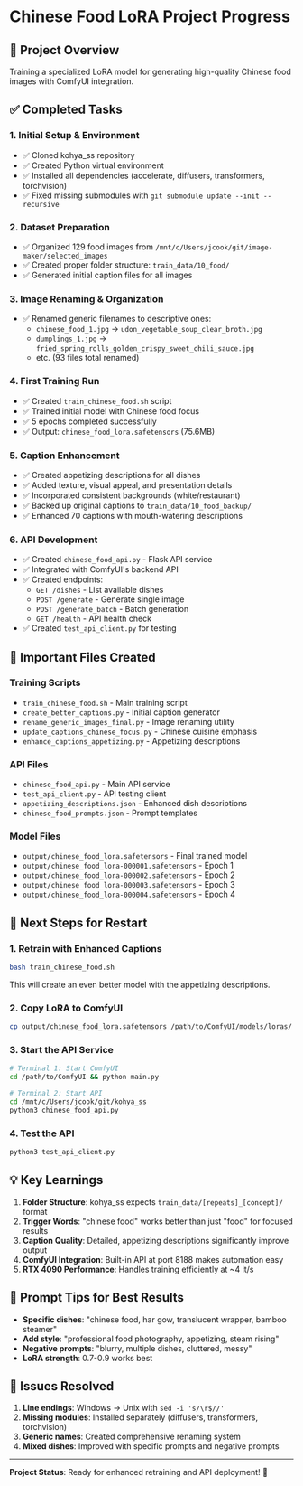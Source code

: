 # Chinese Food LoRA Project Progress

## 🎯 Project Overview
Training a specialized LoRA model for generating high-quality Chinese food images with ComfyUI integration.

## ✅ Completed Tasks

### 1. **Initial Setup & Environment**
- ✅ Cloned kohya_ss repository
- ✅ Created Python virtual environment
- ✅ Installed all dependencies (accelerate, diffusers, transformers, torchvision)
- ✅ Fixed missing submodules with `git submodule update --init --recursive`

### 2. **Dataset Preparation**
- ✅ Organized 129 food images from `/mnt/c/Users/jcook/git/image-maker/selected_images`
- ✅ Created proper folder structure: `train_data/10_food/`
- ✅ Generated initial caption files for all images

### 3. **Image Renaming & Organization**
- ✅ Renamed generic filenames to descriptive ones:
  - `chinese_food_1.jpg` → `udon_vegetable_soup_clear_broth.jpg`
  - `dumplings_1.jpg` → `fried_spring_rolls_golden_crispy_sweet_chili_sauce.jpg`
  - etc. (93 files total renamed)

### 4. **First Training Run**
- ✅ Created `train_chinese_food.sh` script
- ✅ Trained initial model with Chinese food focus
- ✅ 5 epochs completed successfully
- ✅ Output: `chinese_food_lora.safetensors` (75.6MB)

### 5. **Caption Enhancement**
- ✅ Created appetizing descriptions for all dishes
- ✅ Added texture, visual appeal, and presentation details
- ✅ Incorporated consistent backgrounds (white/restaurant)
- ✅ Backed up original captions to `train_data/10_food_backup/`
- ✅ Enhanced 70 captions with mouth-watering descriptions

### 6. **API Development**
- ✅ Created `chinese_food_api.py` - Flask API service
- ✅ Integrated with ComfyUI's backend API
- ✅ Created endpoints:
  - `GET /dishes` - List available dishes
  - `POST /generate` - Generate single image
  - `POST /generate_batch` - Batch generation
  - `GET /health` - API health check
- ✅ Created `test_api_client.py` for testing

## 📁 Important Files Created

### Training Scripts
- `train_chinese_food.sh` - Main training script
- `create_better_captions.py` - Initial caption generator
- `rename_generic_images_final.py` - Image renaming utility
- `update_captions_chinese_focus.py` - Chinese cuisine emphasis
- `enhance_captions_appetizing.py` - Appetizing descriptions

### API Files
- `chinese_food_api.py` - Main API service
- `test_api_client.py` - API testing client
- `appetizing_descriptions.json` - Enhanced dish descriptions
- `chinese_food_prompts.json` - Prompt templates

### Model Files
- `output/chinese_food_lora.safetensors` - Final trained model
- `output/chinese_food_lora-000001.safetensors` - Epoch 1
- `output/chinese_food_lora-000002.safetensors` - Epoch 2
- `output/chinese_food_lora-000003.safetensors` - Epoch 3
- `output/chinese_food_lora-000004.safetensors` - Epoch 4

## 🚀 Next Steps for Restart

### 1. **Retrain with Enhanced Captions**
```bash
bash train_chinese_food.sh
```
This will create an even better model with the appetizing descriptions.

### 2. **Copy LoRA to ComfyUI**
```bash
cp output/chinese_food_lora.safetensors /path/to/ComfyUI/models/loras/
```

### 3. **Start the API Service**
```bash
# Terminal 1: Start ComfyUI
cd /path/to/ComfyUI && python main.py

# Terminal 2: Start API
cd /mnt/c/Users/jcook/git/kohya_ss
python3 chinese_food_api.py
```

### 4. **Test the API**
```bash
python3 test_api_client.py
```

## 💡 Key Learnings

1. **Folder Structure**: kohya_ss expects `train_data/[repeats]_[concept]/` format
2. **Trigger Words**: "chinese food" works better than just "food" for focused results
3. **Caption Quality**: Detailed, appetizing descriptions significantly improve output
4. **ComfyUI Integration**: Built-in API at port 8188 makes automation easy
5. **RTX 4090 Performance**: Handles training efficiently at ~4 it/s

## 🎨 Prompt Tips for Best Results

- **Specific dishes**: "chinese food, har gow, translucent wrapper, bamboo steamer"
- **Add style**: "professional food photography, appetizing, steam rising"
- **Negative prompts**: "blurry, multiple dishes, cluttered, messy"
- **LoRA strength**: 0.7-0.9 works best

## 🐛 Issues Resolved

1. **Line endings**: Windows → Unix with `sed -i 's/\r$//'`
2. **Missing modules**: Installed separately (diffusers, transformers, torchvision)
3. **Generic names**: Created comprehensive renaming system
4. **Mixed dishes**: Improved with specific prompts and negative prompts

---

**Project Status**: Ready for enhanced retraining and API deployment! 🎉